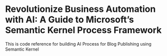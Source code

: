 # Revolutionize Business Automation with AI: A Guide to Microsoft’s Semantic Kernel Process Framework
This is code reference for building AI Process for Blog Publishing using Semantic Kernel 
